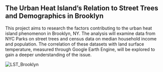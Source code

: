 ## The Urban Heat Island’s Relation to Street Trees and Demographics in Brooklyn

This project aims to research the factors contributing to the urban heat island phenomenon in Brooklyn, NY. The analysis will examine data from NYC Parks on street trees and census data on median household income and population. The correlation of these datasets with land surface temperature, measured through Google Earth Engine, will be explored to gain a deeper understanding of the issue.

![LST_Brooklyn](https://user-images.githubusercontent.com/125500854/235953328-76068770-923a-486b-b5e3-ae452a7656cd.png)
